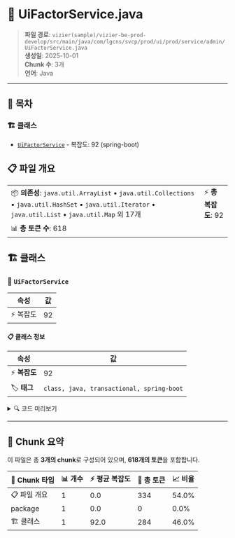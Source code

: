 # 📄 UiFactorService.java

> **파일 경로**: `vizier(sample)/vizier-be-prod-develop/src/main/java/com/lgcns/svcp/prod/ui/prod/service/admin/UiFactorService.java`  
> **생성일**: 2025-10-01  
> **Chunk 수**: 3개  
> **언어**: Java
---

## 📑 목차

### 🏗️ 클래스
- [`UiFactorService`](#class-uifactorservice) - 복잡도: 92 (spring-boot)

## 📋 파일 개요

| | |
|--|--|
| 📦 **의존성**: `java.util.ArrayList` • `java.util.Collections` • `java.util.HashSet` • `java.util.Iterator` • `java.util.List` • `java.util.Map` 외 17개 | ⚡ **총 복잡도**: 92 |
| 📊 **총 토큰 수**: 618 |  |



## 🏗️ 클래스

### <a id="class-uifactorservice"></a>🎯 `UiFactorService`

| 속성 | 값 |
|------|----|
| ⚡ 복잡도 | 92 |



#### 📋 클래스 정보

| 속성 | 값 |
|------|----|
| ⚡ **복잡도** | 92 || 📍 **라인 범위** | 32-32 |
| 🏷️ **태그** | `class, java, transactional, spring-boot` || 🏗️ **프레임워크** | `spring-boot` |

<details>
<summary>🔍 코드 미리보기</summary>

```java
public class UiFactorService {
	private final CommonDao commonDao;
	private final MessageSource messageSource;

	public PageResult<?> searchFactorType(SearchFactorTypeReqDto reqDto) {
		return commonDao.selectPagedList("Ui-factor.searchFactorType", reqDto);
	}

	public PageResult<?> searchFactor(SearchFactorReqDto reqDto) {
		return commonDao.selectPagedList("Ui-factor.searchFactor", reqDto);
	}

	public FactorTypeDto retrieveFactorType(SearchFactorReqDto reqDto) {
		FactorTypeDto resulTypeDto = commonDao.select("Ui-factor.retrieveFactorType", reqDto.getFactorTypeCode());
		if (resulTypeDto != null) {
			PageResult<?> factorSearchLst = searchFactor(reqDto);
			List<FactorDto> factorLst = commonDao.selectList("Ui-factor.searchFactor", reqDto);
			resulTypeDto.setFactorSearchLst(factorSearch...
```

**Chunk 정보**
- 🆔 **ID**: `5c8c961f723a`
- 📍 **라인**: 32-32
- 📊 **토큰**: 284
- 🏷️ **태그**: `class, java, transactional, spring-boot`

</details>

---





## 🧩 Chunk 요약

이 파일은 총 **3개의 chunk**로 구성되어 있으며, **618개의 토큰**을 포함합니다.

| 🧩 Chunk 타입 | 📊 개수 | ⚡ 평균 복잡도 | 📝 총 토큰 | 📈 비율 |
|---------------|--------|-------------|----------|--------|
| 📋 파일 개요 | 1 | 0.0 | 334 | 54.0% |
| package | 1 | 0.0 | 0 | 0.0% |
| 🏗️ 클래스 | 1 | 92.0 | 284 | 46.0% |

